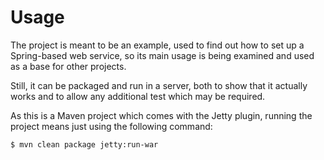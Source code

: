 # Usage

The project is meant to be an example, used to find out how to set up a Spring-based web service, so its main usage is being examined and used as a base for other projects.

Still, it can be packaged and run in a server, both to show that it actually works and to allow any additional test which may be required.

As this is a Maven project which comes with the Jetty plugin, running the project means just using the following command:

```
$ mvn clean package jetty:run-war
```
